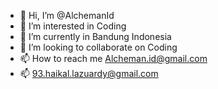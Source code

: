- 👋 Hi, I’m @AlchemanId
- 👀 I’m interested in Coding
- 🌱 I’m currently in Bandung Indonesia
- 💞️ I’m looking to collaborate on Coding
- 📫 How to reach me Alcheman.id@gmail.com
- 📫 93.haikal.lazuardy@gmail.com

<!---
AlchemanId/AlchemanId is a ✨ special ✨ repository because its `README.md` (this file) appears on your GitHub profile.
You can click the Preview link to take a look at your changes.
--->
